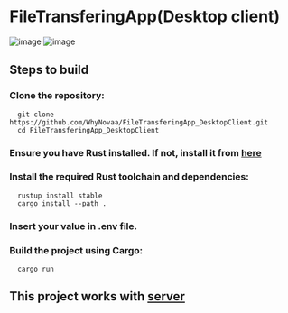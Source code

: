 # FileTransferingApp(Desktop client)
![image](https://github.com/user-attachments/assets/c9547113-1ec8-4165-9a64-bbd0a016852a)
![image](https://github.com/user-attachments/assets/ad8241bb-6a84-4574-95fc-3ad9502e864e)

## Steps to build
###  Clone the repository:
```
  git clone https://github.com/WhyNovaa/FileTransferingApp_DesktopClient.git
  cd FileTransferingApp_DesktopClient
```
###  Ensure you have Rust installed. If not, install it from [here](https://www.rust-lang.org/)
###  Install the required Rust toolchain and dependencies:
```
  rustup install stable
  cargo install --path .
```
###  Insert your value in .env file.
###  Build the project using Cargo:
```
  cargo run
```
##  This project works with [server](https://github.com/Fugasss/FileTransferingApp_Server)
